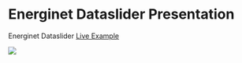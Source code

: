 # Energinet Dataslider Presentation
 
Energinet Dataslider [Live Example](http://apps.axibase.com/slider)

![](http://i.imgur.com/rdqwSzJ.png)
